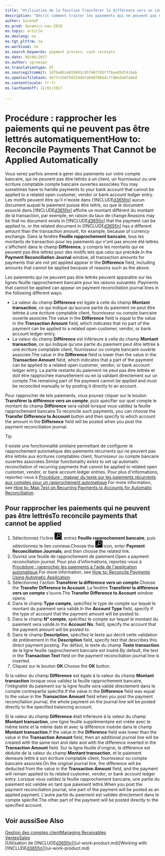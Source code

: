 ```yaml
---
title: "Utilisation de la fonction Transférer la différence vers un compte pour rapprocher les paiements"
description: "Décrit comment traiter les paiements qui ne peuvent pas être lettrés dans un document, par exemple lorsqu'un taux de change entraîne un changement de montants."
author: SorenGP
ms.prod: dynamics-nav-2018
ms.topic: article
ms.devlang: na
ms.tgt_pltfrm: na
ms.workload: na
ms.search.keywords: payment process, cash receipts
ms.date: 09/08/2017
ms.author: sgroespe
ms.translationtype: HT
ms.sourcegitcommit: 1dfba8b14019991c95f40ffd5f7fbaed5df414eb
ms.openlocfilehash: 9e7fc550f503244b7a04079664c7fd6eda87aded
ms.contentlocale: fr-fr
ms.lasthandoff: 12/01/2017

---
```

# <a name="how-to-reconcile-payments-that-cannot-be-applied-automatically"></a><span data-ttu-id="79453-103">Procédure : rapprocher les paiements qui ne peuvent pas être lettrés automatiquement</span><span class="sxs-lookup"><span data-stu-id="79453-103">How to: Reconcile Payments That Cannot be Applied Automatically</span></span>
<span data-ttu-id="79453-104">Vous serez parfois amené à gérer des paiements sur votre compte bancaire, qui ne peuvent pas être lettrés à un client, un fournisseur ou une écriture comptable compte bancaire ouvertes associées.</span><span class="sxs-lookup"><span data-stu-id="79453-104">You may sometimes have to handle payments to your bank account that cannot be applied to a related open customer, vendor or bank account ledger entry.</span></span> <span data-ttu-id="79453-105">Les motifs peuvent être qu'il n'existe dans [!INCLUDE[d365fin](includes/d365fin_md.md)] aucun document auquel le paiement puisse être lettré, ou que le document associé dans [!INCLUDE[d365fin](includes/d365fin_md.md)] affiche un montant différent du montant de la transaction, par exemple, en raison du taux de change.</span><span class="sxs-lookup"><span data-stu-id="79453-105">Reasons may be that no document exists in [!INCLUDE[d365fin](includes/d365fin_md.md)] that the payment can be applied to, or the related document in [!INCLUDE[d365fin](includes/d365fin_md.md)] has a different amount than the transaction amount, for example, because of currency exchange.</span></span> <span data-ttu-id="79453-106">Dans la fenêtre **Feuille rapprochement bancaire**, tous les montants de transaction pour les paiements qui n'ont pas encore été lettrés s'affichent dans le champ **Différence**, y compris les montants qui ne peuvent pas être lettrés pour des motifs tels que celui qui précède.</span><span class="sxs-lookup"><span data-stu-id="79453-106">In the **Payment Reconciliation Journal** window, all transaction amounts for payments that are not yet applied appear in the **Difference** field, including amounts that cannot be applied because of reasons such as the above.</span></span>

<span data-ttu-id="79453-107">Les paiements qui ne peuvent pas être lettrés peuvent apparaître sur les lignes feuille rapprochement bancaire pour les raisons suivantes :</span><span class="sxs-lookup"><span data-stu-id="79453-107">Payments that cannot be applied can appear on payment reconciliation journal lines in the following different ways:</span></span>

* <span data-ttu-id="79453-108">La valeur du champ **Différence** est égale à celle du champ **Montant transaction**, ce qui indique qu'aucune partie du paiement ne peut être lettrée à une écriture comptable client, fournisseur ou compte bancaire ouverte associée.</span><span class="sxs-lookup"><span data-stu-id="79453-108">The value in the **Difference** field is equal to the value in the **Transaction Amount** field, which indicates that no part of the payment can be applied to a related open customer, vendor, or bank account ledger entry.</span></span>
* <span data-ttu-id="79453-109">La valeur du champ **Différence** est inférieure à celle du champ **Montant transaction**, ce qui indique qu'une partie du paiement peut être lettrée à une écriture comptable client, fournisseur ou compte bancaire ouverte associée.</span><span class="sxs-lookup"><span data-stu-id="79453-109">The value in the **Difference** field is lower than the value in the **Transaction Amount** field, which indicates that a part of the payment can be applied to a related open customer, vendor, or bank account ledger entry.</span></span> <span data-ttu-id="79453-110">La partie restante du paiement ne peut pas être lettrée et doit être rapprochée manuellement ou en la validant directement sur un compte.</span><span class="sxs-lookup"><span data-stu-id="79453-110">The remaining part of the payment cannot be applied and must be reconciled manually or by posting it directly to an account.</span></span>

<span data-ttu-id="79453-111">Pour rapprocher de tels paiements, vous pouvez cliquer sur le bouton **Transférer la différence vers un compte**, puis spécifier sur quel compte le montant du champ **Différence** sera validé lorsque vous validez la feuille rapprochement bancaire.</span><span class="sxs-lookup"><span data-stu-id="79453-111">To reconcile such payments, you can choose the **Transfer Difference to Account** button and then specify to which account the amount in the **Difference** field will be posted when you post the payment reconciliation journal.</span></span>

> [!TIP]  
>   <span data-ttu-id="79453-112">Il existe une fonctionnalité similaire permettant de configurer le rapprochement automatique des paiements récurrents qui ne peuvent pas être lettrés aux écritures comptables client, fournisseur ou compte bancaire ouvertes associées.</span><span class="sxs-lookup"><span data-stu-id="79453-112">Similar functionality exists to set up automatic reconciliation of recurring payments that cannot be applied to related open customer, vendor, or bank account ledger entries.</span></span> <span data-ttu-id="79453-113">Pour plus d'informations, reportez-vous à [Procédure : mapper du texte sur les paiements récurrents aux comptes pour un rapprochement automatique](receivables-how-map-text-recurring-payments-accounts-auto-reconcilliation.md).</span><span class="sxs-lookup"><span data-stu-id="79453-113">For more information, see [How to: Map Text on Recurring Payments to Accounts for Automatic Reconciliation](receivables-how-map-text-recurring-payments-accounts-auto-reconcilliation.md).</span></span>

## <a name="to-reconcile-payments-that-cannot-be-applied"></a><span data-ttu-id="79453-114">Pour rapprocher les paiements qui ne peuvent pas être lettrés</span><span class="sxs-lookup"><span data-stu-id="79453-114">To reconcile payments that cannot be applied</span></span>
1. <span data-ttu-id="79453-115">Sélectionnez l'icône ![Page ou état pour la recherche](media/ui-search/search_small.png "Page ou état pour la recherche"), entrez **Feuille rapprochement bancaire**, puis sélectionnez le lien connexe.</span><span class="sxs-lookup"><span data-stu-id="79453-115">Choose the ![Search for Page or Report](media/ui-search/search_small.png "Search for Page or Report icon") icon, enter **Payment Reconciliation Journals**, and then choose the related link.</span></span>
2. <span data-ttu-id="79453-116">Ouvrez une feuille de rapprochement de paiement.</span><span class="sxs-lookup"><span data-stu-id="79453-116">Open a payment reconciliation journal.</span></span> <span data-ttu-id="79453-117">Pour plus d'informations, reportez-vous à [Procédure : rapprocher les paiements à l'aide de l'application automatique](receivables-how-reconcile-payments-auto-application.md).</span><span class="sxs-lookup"><span data-stu-id="79453-117">For more information, see [How to: Reconcile Payments Using Automatic Application](receivables-how-reconcile-payments-auto-application.md).</span></span>
3. <span data-ttu-id="79453-118">Sélectionnez l'action **Transférer la différence vers un compte**.</span><span class="sxs-lookup"><span data-stu-id="79453-118">Choose the **Transfer Difference to Account**.</span></span> <span data-ttu-id="79453-119">La fenêtre **Transférer la différence vers un compte** s'ouvre.</span><span class="sxs-lookup"><span data-stu-id="79453-119">The **Transfer Difference to Account** window opens.</span></span>
4. <span data-ttu-id="79453-120">Dans le champ **Type compte**, spécifiez le type de compte sur lequel le montant du paiement sera validé.</span><span class="sxs-lookup"><span data-stu-id="79453-120">In the **Account Type** field, specify if the type of account that the payment amount will be posted to.</span></span>
5. <span data-ttu-id="79453-121">Dans le champ **N° compte**, spécifiez le compte sur lequel le montant du paiement sera validé.</span><span class="sxs-lookup"><span data-stu-id="79453-121">In the **Account No.** field, specify the account that the payment amount will be posted to.</span></span>
6. <span data-ttu-id="79453-122">Dans le champ **Description**, spécifiez le texte qui décrit cette validation de prélèvement.</span><span class="sxs-lookup"><span data-stu-id="79453-122">In the **Description** field, specify text that describes this direct payment posting.</span></span> <span data-ttu-id="79453-123">Par défaut, le texte du champ **Texte transaction** de la ligne feuille rapprochement bancaire est inséré.</span><span class="sxs-lookup"><span data-stu-id="79453-123">By default, the text in the **Transaction Text** field on the payment reconciliation journal line is inserted.</span></span>
7. <span data-ttu-id="79453-124">Cliquez sur le bouton **OK**.</span><span class="sxs-lookup"><span data-stu-id="79453-124">Choose the **OK** button.</span></span>

<span data-ttu-id="79453-125">Si la valeur du champ **Différence** est égale à la valeur du champ **Montant transaction** lorsque vous validez la feuille rapprochement bancaire, l'intégralité du paiement sur la ligne feuille sera validé directement dans le compte contrepartie spécifié.</span><span class="sxs-lookup"><span data-stu-id="79453-125">If the value in the **Difference** field was equal to the value in the **Transaction Amount** field when you post the payment reconciliation journal, the whole payment on the journal line will be posted directly to the specified balancing account.</span></span>

<span data-ttu-id="79453-126">Si la valeur du champ **Différence** était inférieure à la valeur du champ **Montant transaction**, une ligne feuille supplémentaire est créée avec le même texte et la même date et avec la différence insérée dans le champ **Montant transaction**.</span><span class="sxs-lookup"><span data-stu-id="79453-126">If the value in the **Difference** field was lower than the value in the **Transaction Amount** field, then an additional journal line will be created with the same text and date and with the difference inserted in the **Transaction Amount** field.</span></span> <span data-ttu-id="79453-127">Sur la ligne feuille d'origine, la différence est déduite de la valeur du champ **Montant transaction**, et le paiement demeure lettré à son écriture comptable client, fournisseur ou compte bancaire associée.</span><span class="sxs-lookup"><span data-stu-id="79453-127">On the original journal line, the difference will be deducted from the value in the **Transaction Amount** field, and the payment will remain applied to its related customer, vendor, or bank account ledger entry.</span></span> <span data-ttu-id="79453-128">Lorsque vous validez la feuille rapprochement bancaire, une partie du paiement est validée en tant que paiement lettré.</span><span class="sxs-lookup"><span data-stu-id="79453-128">When you post the payment reconciliation journal, one part of the payment will be posted as an applied payment.</span></span> <span data-ttu-id="79453-129">L'autre partie du paiement est validée directement dans le compte spécifié.</span><span class="sxs-lookup"><span data-stu-id="79453-129">The other part of the payment will be posted directly to the specified account.</span></span>

## <a name="see-also"></a><span data-ttu-id="79453-130">Voir aussi</span><span class="sxs-lookup"><span data-stu-id="79453-130">See Also</span></span>
[<span data-ttu-id="79453-131">Gestion des comptes client</span><span class="sxs-lookup"><span data-stu-id="79453-131">Managing Receivables</span></span>](receivables-manage-receivables.md)  
[<span data-ttu-id="79453-132">Ventes</span><span class="sxs-lookup"><span data-stu-id="79453-132">Sales</span></span>](sales-manage-sales.md)  
<span data-ttu-id="79453-133">[Utilisation de [!INCLUDE[d365fin](includes/d365fin_md.md)]](ui-work-product.md)</span><span class="sxs-lookup"><span data-stu-id="79453-133">[Working with [!INCLUDE[d365fin](includes/d365fin_md.md)]](ui-work-product.md)</span></span>

